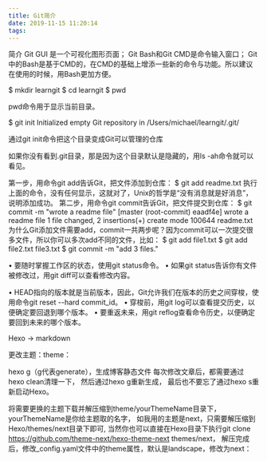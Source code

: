 ```yaml
---
title: Git简介
date: 2019-11-15 11:20:14
tags:
---
```

简介
Git GUI 是一个可视化图形页面；
Git Bash和Git CMD是命令输入窗口；
Git中的Bash是基于CMD的，在CMD的基础上增添一些新的命令与功能。所以建议在使用的时候，用Bash更加方便。

$ mkdir learngit
$ cd learngit
$ pwd

pwd命令用于显示当前目录。

$ git init
Initialized empty Git repository in /Users/michael/learngit/.git/

通过git init命令把这个目录变成Git可以管理的仓库

如果你没有看到.git目录，那是因为这个目录默认是隐藏的，用ls -ah命令就可以看见。


第一步，用命令git add告诉Git，把文件添加到仓库：
$ git add readme.txt
执行上面的命令，没有任何显示，这就对了，Unix的哲学是“没有消息就是好消息”，说明添加成功。
第二步，用命令git commit告诉Git，把文件提交到仓库：
$ git commit -m "wrote a readme file"
[master (root-commit) eaadf4e] wrote a readme file
 1 file changed, 2 insertions(+)
 create mode 100644 readme.txt
为什么Git添加文件需要add，commit一共两步呢？因为commit可以一次提交很多文件，所以你可以多次add不同的文件，比如：
$ git add file1.txt
$ git add file2.txt file3.txt
$ git commit -m "add 3 files."


• 要随时掌握工作区的状态，使用git status命令。
• 如果git status告诉你有文件被修改过，用git diff可以查看修改内容。

• HEAD指向的版本就是当前版本，因此，Git允许我们在版本的历史之间穿梭，使用命令git reset --hard commit_id。
• 穿梭前，用git log可以查看提交历史，以便确定要回退到哪个版本。
• 要重返未来，用git reflog查看命令历史，以便确定要回到未来的哪个版本。




Hexo -> markdown

更改主题：theme：

hexo g（g代表generate），生成博客静态文件
每次修改文章后，都需要通过hexo clean清理一下，
然后通过hexo g重新生成，
最后也不要忘了通过hexo s重新启动Hexo。


将需要更换的主题下载并解压缩到theme/yourThemeName目录下，yourThemeName是你给主题取的名字，
如我用的主题是next，只需要解压缩到Hexo/themes/next目录下即可,
当然你也可以直接在Hexo目录下执行git clone https://github.com/theme-next/hexo-theme-next themes/next，
解压完成后，修改_config.yaml文件中的theme属性，默认是landscape，修改为next：